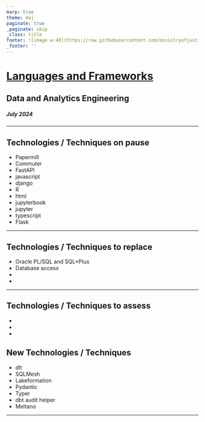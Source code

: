 ```yaml
---
marp: true
theme: moj
paginate: true
_paginate: skip
_class: title
footer: ![image w:40](https://raw.githubusercontent.com/ministryofjustice/marp-moj-theme/main/images/moj.png)
_footer: ''
---
```


<!-- _header: ![w:100](https://raw.githubusercontent.com/ministryofjustice/marp-moj-theme/main/images/moj.png) -->

# [Languages and Frameworks](https://moj-analytical-services.github.io/data-and-analytics-engineering-tech-radar/2024_august/languages/)

## Data and Analytics Engineering

##### July 2024

---

## Technologies / Techniques on pause

- Papermill
- Commuter
- FastAPI
- javascript
- django
- R
- html
- jupyterbook
- jupyter
- typescript
- Flask
---

## Technologies / Techniques to replace

- Oracle PL/SQL and SQL*Plus
- Database access
- 
- 
---

## Technologies / Techniques to assess

- 
-
-

## New Technologies / Techniques

- dlt
- SQLMesh
- Lakeformation
- Pydantic
- Typer
- dbt audit helper
- Meltano

---